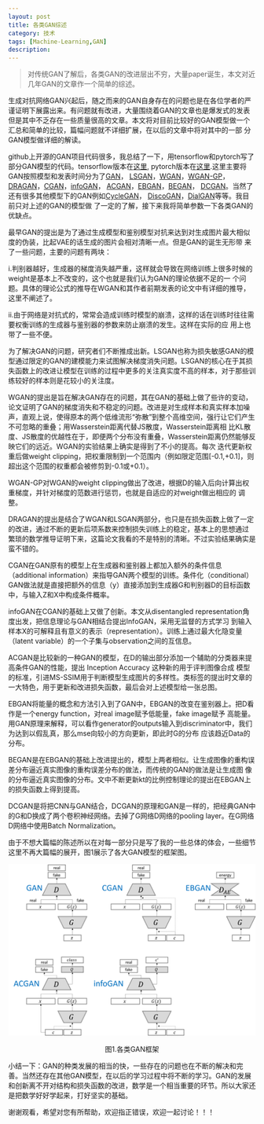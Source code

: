 ```yaml
---
layout: post
title: 各类GAN综述
category: 技术
tags: [Machine-Learning,GAN]
description: 
---
```


>对传统GAN了解后，各类GAN的改进层出不穷，大量paper诞生，本文对近几年GAN的文章作一个简单的综述。

生成对抗网络GAN兴起后，随之而来的GAN自身存在的问题也是在各位学者的严谨证明下展露出来。有问题就有改进，大量围绕着GAN的文章也是爆发式的发表
但是其中不乏存在一些质量很高的文章。本文将对目前比较好的GAN模型做一个汇总和简单的比较，篇幅问题就不详细扩展，在以后的文章中将对其中的一部
分GAN模型做详细的解读。

github上开源的GAN项目代码很多，我总结了一下，用tensorflow和pytorch写了部分GAN模型的代码。tensorflow版本在[这里](https://github.com/TwistedW/tensorflow-GANs),
pytorch版本在[这里](https://github.com/TwistedW/pytorch-GANs).这里主要将GAN按照模型和发表时间分为了[GAN](https://arxiv.org/abs/1406.2661)，
[LSGAN](https://arxiv.org/abs/1611.04076)，[WGAN](https://arxiv.org/abs/1701.07875)，[WGAN-GP](https://arxiv.org/abs/1704.00028)，
[DRAGAN](https://arxiv.org/abs/1705.07215)，[CGAN](https://arxiv.org/abs/1411.1784)，[infoGAN](https://arxiv.org/abs/1606.03657)，
[ACGAN](https://arxiv.org/abs/1610.09585)，[EBGAN](https://arxiv.org/abs/1609.03126)，[BEGAN](https://arxiv.org/abs/1702.08431)，
[DCGAN](https://arxiv.org/abs/1511.06434)。当然了还有很多其他模型下的GAN例如[CycleGAN](https://arxiv.org/abs/1703.10593)，
[DiscoGAN](https://arxiv.org/abs/1703.05192)，[DialGAN](https://arxiv.org/abs/1704.02510v1)等等。我目前只对上述的GAN的模型做
了一定的了解，接下来我将简单参数一下各类GAN的优缺点。

最早GAN的提出是为了通过生成模型和鉴别模型对抗来达到对生成图片最大相似度的伪装，比起VAE的话生成的图片会相对清晰一点。但是GAN的诞生无形带
来了一些问题，主要的问题有两块：

i.判别器越好，生成器的梯度消失越严重，这样就会导致在网络训练上很多时候的weight是基本上不改变的，这个也就是我们认为GAN的理论依据不足的一
个问题。具体的理论公式的推导在WGAN和其作者前期发表的论文中有详细的推导，这里不阐述了。

ii.由于网络是对抗式的，常常会造成训练时模型的崩溃，这样的话在训练时往往需要权衡训练的生成器与鉴别器的参数来防止崩溃的发生。这样在实际的应
用上也带了一些不便。

为了解决GAN的问题，研究者们不断推成出新。LSGAN也称为损失敏感GAN的模型通过限定的GAN的建模能力来试图解决梯度消失问题。LSGAN的核心在于其损
失函数上的改进让模型在训练的过程中更多的关注真实度不高的样本，对于那些训练较好的样本则是花较小的关注度。

WGAN的提出是旨在解决GAN存在的问题，其在GAN的基础上做了些许的变动，论文证明了GAN的梯度消失和不稳定的问题。改进是对生成样本和真实样本加噪
声，直观上说，使得原本的两个低维流形“弥散”到整个高维空间，强行让它们产生不可忽略的重叠；用Wasserstein距离代替JS散度，Wasserstein距离相
比KL散度、JS散度的优越性在于，即便两个分布没有重叠，Wasserstein距离仍然能够反映它们的远近。WGAN的实验结果上确实是得到了不小的提高。每次
迭代更新权重后做weight clipping，把权重限制到一个范围内（例如限定范围[-0.1,+0.1]，则超出这个范围的权重都会被修剪到-0.1或+0.1）。

WGAN-GP对WGAN的weight clipping做出了改进，根据D的输入后向计算出权重梯度，并针对梯度的范数进行惩罚，也就是自适应的对weight做出相应的
调整。

DRAGAN的提出是结合了WGAN和LSGAN两部分，也只是在损失函数上做了一定的改进，通过不断的更新后项系数来控制损失训练上的稳定，基本上的思想通过
繁琐的数学推导证明下来，这篇论文我看的不是特别的清晰。不过实验结果确实是蛮不错的。

CGAN在GAN原有的模型上在生成器和鉴别器上都加入额外的条件信息（additional information）来指导GAN两个模型的训练。条件化（conditional）
GAN做法就是直接把额外的信息（y）直接添加到生成器G和判别器D的目标函数中，与输入Z和X中构成条件概率。

infoGAN在CGAN的基础上又做了创新。本文从disentangled representation角度出发，把信息理论与GAN相结合提出InfoGAN，采用无监督的方式学习
到输入样本X的可解释且有意义的表示（representation）。训练上通过最大化隐变量（latent variable）的一个子集与observation之间的互信息。

ACGAN是比较新的一种GAN的模型，在D的输出部分添加一个辅助的分类器来提高条件GAN的性能，提出 Inception Accuracy 这种新的用于评判图像合成
模型的标准，引进MS-SSIM用于判断模型生成图片的多样性。类标签的提出时文章的一大特色，用于更新和改进损失函数，最后会对上述模型给一张总图。

EBGAN将能量的概念和方法引入到了GAN中，EBGAN的改变在鉴别器上。把D看作是一个energy function，对real image赋予低能量，fake image赋予
高能量。用GAN原理来解释，可以看作generator的outputs输入到discriminator中，我们为达到以假乱真，那么mse向较小的方向更新，即此时G的分布
应该趋近Data的分布。

BEGAN是在EBGAN的基础上改进提出的，模型上两者相似。让生成图像的重构误差分布逼近真实图像的重构误差分布的做法，而传统的GAN的做法是让生成图
像的分布逼近真实图像的分布。文中不断更新kt的比例控制理论的提出在EBGAN上的损失函数上得到提高。

DCGAN是将把CNN与GAN结合，DCGAN的原理和GAN是一样的，把经典GAN中的G和D换成了两个卷积神经网络。去掉了G网络D网络的pooling layer。在G网络
D网络中使用Batch Normalization。

由于不想大篇幅的陈述所以在对每一部分只是写了我的一些总体的体会，一些细节这里不再大篇幅的展开，图1展示了各大GAN模型的框架图。

<p align="center">
    <img src="/assets/img/GAN/VarGAN.png">
</p>

<p align="center">
    图1.各类GAN框架
</p>

小结一下：GAN的种类发展的相当的快，一些存在的问题也在不断的解决和完善。当然还存在其他GAN模型，在以后的学习过程中将不断的学习。GAN的发展
和创新离不开对结构和损失函数的改进，数学是一个相当重要的环节。所以大家还是把数学好好学起来，打好坚实的基础。

谢谢观看，希望对您有所帮助，欢迎指正错误，欢迎一起讨论！！！